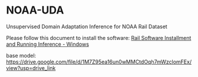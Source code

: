 # NOAA-UDA
Unsupervised Domain Adaptation Inference for NOAA Rail Dataset

Please follow this document to install the software: [Rail Software Installment and Running Inference - Windows](https://docs.google.com/document/d/1dgUWBqvbuQpN4nzXrfEXHfz5RnkXgQsHqqQ1YgdnkSI/edit?usp=sharing)


base model: https://drive.google.com/file/d/1M7Z95ea16un0wMMCtdOqh7mWzclomFEx/view?usp=drive_link
